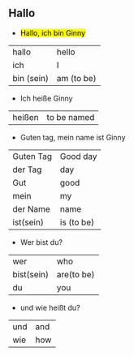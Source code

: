 ## Hallo 
+ <mark>Hallo, ich bin Ginny </mark><br>

|             |             |
| ----------- | ----------- |
| hallo       | hello       |
| ich         | I           |
| bin (sein)  | am (to be)  |

+ Ich heiße Ginny <br>

|             |             |
| ----------- | ----------- |
| heißen      | to be named |

+ Guten tag, mein name ist Ginny

|             |             |
| ----------- | ----------- |
| Guten Tag   | Good day    |
| der Tag     | day         |
| Gut         | good        |
| mein        | my          |
| der Name    | name        |
| ist(sein)   | is (to be)  |

+ Wer bist du?

|             |             |
| ----------- | ----------- |
| wer         | who         |
| bist(sein)  | are(to be)  |
| du          | you         |

+ und wie heißt du?

|             |             |
| ----------- | ----------- |
| und         | and         |
| wie         | how         |  
